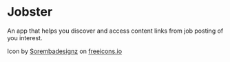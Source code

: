 # Jobster

An app that helps you discover and access content links from job posting of you interest.

Icon by <a href="https://freeicons.io/profile/489957">Sorembadesignz</a> on <a href="https://freeicons.io">freeicons.io</a>
